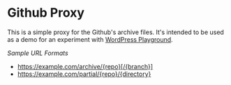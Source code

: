 # Github Proxy
This is a simple proxy for the Github's archive files. It's intended to be used as a demo for an experiment with [WordPress Playground](https://wordpress.org/playground/).

*Sample URL Formats*

* https://example.com/archive/{repo}[/{branch}]
* https://example.com/partial/{repo}/{directory}